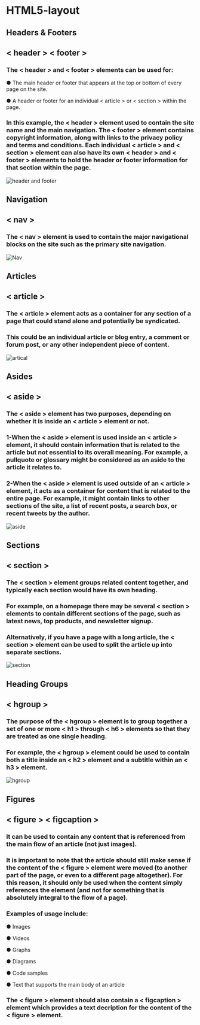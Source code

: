# HTML5-layout
## Headers & Footers
## < header > < footer >
### The < header > and < footer > elements can be used for:
● The main header or footer that appears at the top or bottom of every page on the site.

● A header or footer for an individual < article > or < section > within the page.
### In this example, the < header > element used to contain the site name and the main navigation. The < footer > element contains copyright information, along with links to the privacy policy and terms and conditions. Each individual < article > and < section > element can also have its own < header > and < footer > elements to hold the header or footer information for that section within the page.
![header and footer](https://user-images.githubusercontent.com/70091044/92302622-415cc680-ef76-11ea-8c93-ad170f4f84c9.PNG)
## Navigation
## < nav >
### The < nav > element is used to contain the major navigational blocks on the site such as the primary site navigation.
![Nav](https://user-images.githubusercontent.com/70091044/92302702-d3fd6580-ef76-11ea-95f0-4d929b283175.PNG)
## Articles
## < article >
### The < article > element acts as a container for any section of a page that could stand alone and potentially be syndicated.
### This could be an individual article or blog entry, a comment or forum post, or any other independent piece of content.
![artical](https://user-images.githubusercontent.com/70091044/92302891-a4e7f380-ef78-11ea-89ea-eda56f770a63.PNG)
## Asides
## < aside >
### The < aside > element has two purposes, depending on whether it is inside an < article > element or not.
### 1-When the < aside > element is used inside an < article > element, it should contain information that is related to the article but not essential to its overall meaning. For example, a pullquote or glossary might be considered as an aside to the article it relates to.
### 2-When the < aside > element is used outside of an < article > element, it acts as a container for content that is related to the entire page. For example, it might contain links to other sections of the site, a list of recent posts, a search box, or recent tweets by the author.
![aside](https://user-images.githubusercontent.com/70091044/92302993-abc33600-ef79-11ea-8c5d-d06848525655.PNG)
## Sections
## < section >
### The < section > element groups related content together, and typically each section would have its own heading.
### For example, on a homepage there may be several < section > elements to contain different sections of the page, such as latest news, top products, and newsletter signup.
### Alternatively, if you have a page with a long article, the < section > element can be used to split the article up into separate sections.
![section](https://user-images.githubusercontent.com/70091044/92303103-82ef7080-ef7a-11ea-85fc-9df87207337e.PNG)
## Heading Groups
## < hgroup >
### The purpose of the < hgroup > element is to group together a set of one or more < h1 > through < h6 > elements so that they are treated as one single heading.
### For example, the < hgroup > element could be used to contain both a title inside an < h2 > element and a subtitle within an < h3 > element.
![hgroup](https://user-images.githubusercontent.com/70091044/92303201-52f49d00-ef7b-11ea-947a-d2b147ed3422.PNG)
## Figures
## < figure > < figcaption >
###  It can be used to contain any content that is referenced from the main flow of an article (not just images).
### It is important to note that the article should still make sense if the content of the < figure > element were moved (to another part of the page, or even to a different page altogether). For this reason, it should only be used when the content simply references the element (and not for something that is absolutely integral to the flow of a page).
### Examples of usage include:
● Images

● Videos

● Graphs

● Diagrams

● Code samples
 
● Text that supports the main
body of an article
### The < figure > element should also contain a < figcaption > element which provides a text decription for the content of the < figure > element. 
